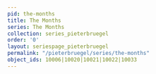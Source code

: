 ```yaml
---
pid: the-months
title: The Months
series: The Months
collection: series_pieterbruegel
order: '0'
layout: seriespage_pieterbruegel
permalink: "/pieterbruegel/series/the-months"
object_ids: 10006|10020|10021|10022|10033
---
```

